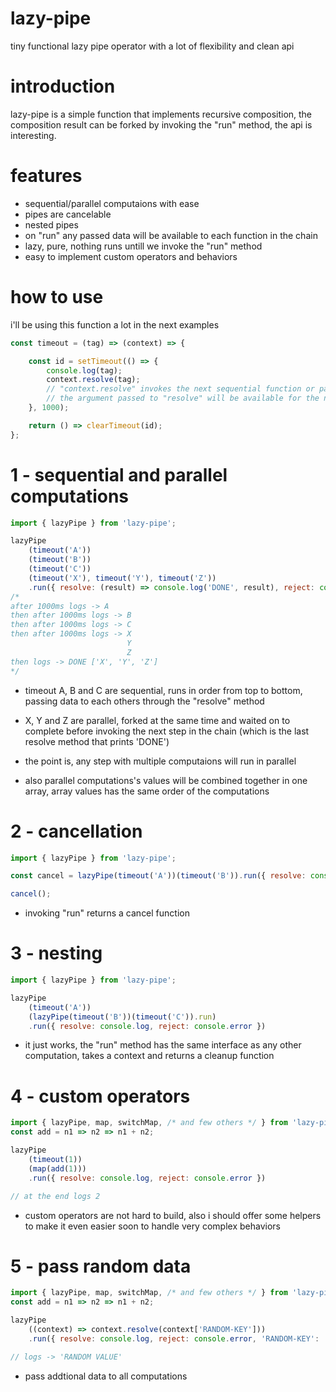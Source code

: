# lazy-pipe
tiny functional lazy pipe operator with a lot of flexibility and clean api

# introduction
lazy-pipe is a simple function that implements recursive composition,
the composition result can be forked by invoking the "run" method,
the api is interesting. 

# features
- sequential/parallel computaions with ease
- pipes are cancelable
- nested pipes
- on "run" any passed data will be available to each function in the chain
- lazy, pure, nothing runs untill we invoke the "run" method
- easy to implement custom operators and behaviors

# how to use

i'll be using this function a lot in the next examples
```js
const timeout = (tag) => (context) => {

    const id = setTimeout(() => {
        console.log(tag);
        context.resolve(tag);
        // "context.resolve" invokes the next sequential function or parallel functions in the chain,
        // the argument passed to "resolve" will be available for the next function "context.data".
    }, 1000);

    return () => clearTimeout(id);
};
```
# 1 - sequential and parallel computations

```js
import { lazyPipe } from 'lazy-pipe';

lazyPipe
    (timeout('A'))
    (timeout('B'))
    (timeout('C'))
    (timeout('X'), timeout('Y'), timeout('Z'))
    .run({ resolve: (result) => console.log('DONE', result), reject: console.error })
/*
after 1000ms logs -> A
then after 1000ms logs -> B
then after 1000ms logs -> C
then after 1000ms logs -> X
                          Y
                          Z
then logs -> DONE ['X', 'Y', 'Z']
*/

```
- timeout A, B and C are sequential, 
runs in order from top to bottom, passing data to each others through the "resolve" method

- X, Y and Z are parallel, 
forked at the same time and waited on to complete before invoking the next step in the chain (which is the last resolve method that prints 'DONE')

- the point is, any step with multiple computaions will run in parallel

- also parallel computations's values will be combined together in one array,
array values has the same order of the computations

# 2 - cancellation

```js
import { lazyPipe } from 'lazy-pipe';

const cancel = lazyPipe(timeout('A'))(timeout('B')).run({ resolve: console.log, reject: console.error })

cancel();
```
- invoking "run" returns a cancel function 

# 3 - nesting

```js
import { lazyPipe } from 'lazy-pipe';

lazyPipe
    (timeout('A'))
    (lazyPipe(timeout('B'))(timeout('C')).run)
    .run({ resolve: console.log, reject: console.error })
```
- it just works, the "run" method has the same interface as any other computation,
takes a context and returns a cleanup function

# 4 - custom operators

```js
import { lazyPipe, map, switchMap, /* and few others */ } from 'lazy-pipe';
const add = n1 => n2 => n1 + n2;

lazyPipe
    (timeout(1))
    (map(add(1)))
    .run({ resolve: console.log, reject: console.error })

// at the end logs 2
```
- custom operators are not hard to build, also i should offer some helpers to make it even easier soon to handle very complex behaviors

# 5 - pass random data

```js
import { lazyPipe, map, switchMap, /* and few others */ } from 'lazy-pipe';
const add = n1 => n2 => n1 + n2;

lazyPipe
    ((context) => context.resolve(context['RANDOM-KEY']))
    .run({ resolve: console.log, reject: console.error, 'RANDOM-KEY': 'RANDOM VALUE' })

// logs -> 'RANDOM VALUE'
```
- pass addtional data to all computations